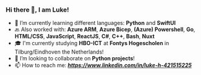 ### Hi there 👋, I am Luke!
- 🌱 I’m currently learning different languages: **Python** and **SwiftUI**
- 🔙 Also worked with: **Azure ARM**, **Azure Bicep**, **(Azure) Powershell**, **Go**, **HTML/CSS**, **JavaScript**, **ReactJS**, **C#**, **C++**, **Bash**, **Nuxt**
- 🎓 I'm currently studying **HBO-ICT** at **Fontys Hogescholen** in Tilburg/Eindhoven the Netherlands!
- 👯 I’m looking to collaborate on **Python projects**!
- 📫 How to reach me: ***https://www.linkedin.com/in/luke-h-421515225***
